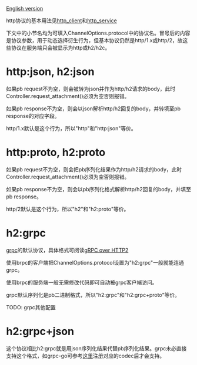 [English version](../en/http_derivatives.md)

http协议的基本用法见[http_client](http_client.md)和[http_service](http_service.md)

下文中的小节名均为可填入ChannelOptions.protocol中的协议名。冒号后的内容是协议参数，用于动态选择衍生行为，但基本协议仍然是http/1.x或http/2，故这些协议在服务端只会被显示为http或h2/h2c。

# http:json, h2:json

如果pb request不为空，则会被转为json并作为http/h2请求的body，此时Controller.request_attachment()必须为空否则报错。

如果pb response不为空，则会以json解析http/h2回复的body，并转填至pb response的对应字段。

http/1.x默认是这个行为，所以"http"和"http:json"等价。

# http:proto, h2:proto

如果pb request不为空，则会把pb序列化结果作为http/h2请求的body，此时Controller.request_attachment()必须为空否则报错。

如果pb response不为空，则会以pb序列化格式解析http/h2回复的body，并填至pb response。

http/2默认是这个行为，所以"h2"和"h2:proto"等价。

# h2:grpc

[grpc](https://github.com/grpc)的默认协议，具体格式可阅读[gRPC over HTTP2](https://github.com/grpc/grpc/blob/master/doc/PROTOCOL-HTTP2.md)

使用brpc的客户端把ChannelOptions.protocol设置为"h2:grpc"一般就能连通grpc。

使用brpc的服务端一般无需修改代码即可自动被grpc客户端访问。

grpc默认序列化是pb二进制格式，所以"h2:grpc"和"h2:grpc+proto"等价。

TODO: grpc其他配置

# h2:grpc+json

这个协议相比h2:grpc就是用json序列化结果代替pb序列化结果。grpc未必直接支持这个格式，如grpc-go可参考[这里](https://github.com/johanbrandhorst/grpc-json-example/blob/master/codec/json.go)注册对应的codec后才会支持。
